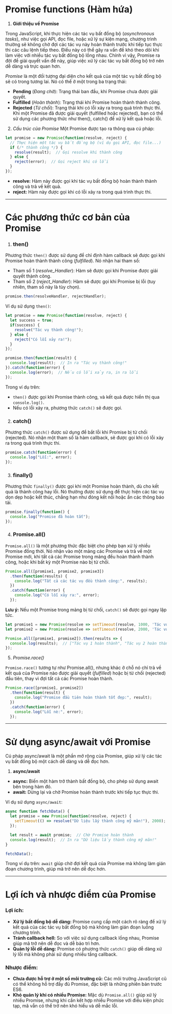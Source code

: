 # Promise functions (Hàm hứa)

1. **Giới thiệu về Promise**

Trong JavaScript, khi thực hiện các tác vụ bất đồng bộ (*asynchronous tasks*), như việc gọi API, đọc file, hoặc xử lý sự kiện mạng, chương trình thường sẽ không chờ đợi các tác vụ này hoàn thành trước khi tiếp tục thực thi các câu lệnh tiếp theo. Điều này có thể gây ra vấn đề khó theo dõi khi làm việc với nhiều tác vụ bất đồng bộ lồng nhau. Chính vì vậy, Promise ra đời để giải quyết vấn đề này, giúp việc xử lý các tác vụ bất đồng bộ trở nên dễ dàng và trực quan hơn.

*Promise* là một đối tượng đại diện cho kết quả của một tác vụ bất đồng bộ sẽ có trong tương lai. Nó có thể ở một trong ba trạng thái:
- **Pending** (*Đang chờ*): Trạng thái ban đầu, khi Promise chưa được giải quyết.
- **Fulfilled** (*Hoàn thành*): Trạng thái khi Promise hoàn thành thành công.
- **Rejected** (*Từ chối*): Trạng thái khi có lỗi xảy ra trong quá trình thực thi.
Khi một Promise đã được giải quyết (fulfilled hoặc rejected), bạn có thể sử dụng các phương thức như then(), catch() để xử lý kết quả hoặc lỗi.

2. *Cấu trúc của Promise*
Một Promise được tạo ra thông qua cú pháp:

``` Javascript
let promise = new Promise(function(resolve, reject) {
  // Thực hiện một tác vụ bất đồng bộ (ví dụ gọi API, đọc file...)
  if (/* thành công */) {
    resolve(result);  // Gọi resolve khi thành công
  } else {
    reject(error);  // Gọi reject khi có lỗi
  }
});
```

- **resolve:** Hàm này được gọi khi tác vụ bất đồng bộ hoàn thành thành công và trả về kết quả.
- **reject:** Hàm này được gọi khi có lỗi xảy ra trong quá trình thực thi.

---

# Các phương thức cơ bản của Promise

1. ### **then()**

Phương thức `then()` được sử dụng để chỉ định hàm callback sẽ được gọi khi Promise hoàn thành thành công (*fulfilled*). Nó nhận hai tham số:

- Tham số 1 (*resolve_Handler*): Hàm sẽ được gọi khi Promise được giải quyết thành công.
- Tham số 2 (*reject_Handler*): Hàm sẽ được gọi khi Promise bị lỗi (tuy nhiên, tham số này là tùy chọn).

```Javascript
promise.then(resolveHandler, rejectHandler);
```

Ví dụ sử dụng ```then()```:

``` Javascript
let promise = new Promise(function(resolve, reject) {
  let success = true;
  if(success) {
    resolve("Tác vụ thành công!");
  } else {
    reject("Có lỗi xảy ra!");
  }
});

promise.then(function(result) {
  console.log(result);  // In ra "Tác vụ thành công!"
}).catch(function(error) {
  console.log(error);  // Nếu có lỗi xảy ra, in ra lỗi
});
```

Trong ví dụ trên:
- ```then()``` được gọi khi Promise thành công, và kết quả được hiển thị qua `console.log()`.
- Nếu có lỗi xảy ra, phương thức `catch()` sẽ được gọi.

2. ### **catch()**

Phương thức `catch()` được sử dụng để bắt lỗi khi Promise bị từ chối (rejected). Nó nhận một tham số là hàm callback, sẽ được gọi khi có lỗi xảy ra trong quá trình thực thi.

```Javascript
promise.catch(function(error) {
  console.log("Lỗi:", error);
});
```

3. ### **finally()**

Phương thức `finally()` được gọi khi một Promise hoàn thành, dù cho kết quả là thành công hay lỗi. Nó thường được sử dụng để thực hiện các tác vụ dọn dẹp hoặc kết thúc, chẳng hạn như đóng kết nối hoặc ẩn các thông báo tải.

```Javascript
promise.finally(function() {
  console.log("Promise đã hoàn tất");
});
```

4. ### **Promise.all()**

`Promise.all()` là một phương thức đặc biệt cho phép bạn xử lý nhiều Promise đồng thời. Nó nhận vào một mảng các Promise và trả về một Promise mới, khi tất cả các Promise trong mảng đều hoàn thành thành công, hoặc khi bất kỳ một Promise nào bị từ chối.

```Javascript
Promise.all([promise1, promise2, promise3])
  .then(function(results) {
    console.log("Tất cả các tác vụ đều thành công:", results);
  })
  .catch(function(error) {
    console.log("Có lỗi xảy ra:", error);
  });
```

**Lưu ý:** Nếu một Promise trong mảng bị từ chối, `catch()` sẽ được gọi ngay lập tức.

```javascript
let promise1 = new Promise(resolve => setTimeout(resolve, 1000, 'Tác vụ 1 hoàn thành'));
let promise2 = new Promise(resolve => setTimeout(resolve, 2000, 'Tác vụ 2 hoàn thành'));

Promise.all([promise1, promise2]).then(results => {
  console.log(results);  // ["Tác vụ 1 hoàn thành", "Tác vụ 2 hoàn thành"]
});
```

5. *Promise.race()*

`Promise.race()` tương tự như Promise.all(), nhưng khác ở chỗ nó chỉ trả về kết quả của Promise nào được giải quyết (*fulfilled*) hoặc bị từ chối (rejected) đầu tiên, thay vì đợi tất cả các Promise hoàn thành.

```javascript
Promise.race([promise1, promise2])
  .then(function(result) {
    console.log("Promise đầu tiên hoàn thành tốt đẹp:", result);
  })
  .catch(function(error) {
    console.log("Lỗi nè:", error);
  });
```

---

# Sử dụng async/await với Promise

Cú pháp async/await là một phần mở rộng của Promise, giúp xử lý các tác vụ bất đồng bộ một cách dễ dàng và dễ đọc hơn.

1. **async/await**
- **async:** Biến một hàm trở thành bất đồng bộ, cho phép sử dụng await bên trong hàm đó.
- **await:** Dừng lại và chờ Promise hoàn thành trước khi tiếp tục thực thi.

Ví dụ sử dụng `async/await`:

```javascript
async function fetchData() {
  let promise = new Promise(function(resolve, reject) {
    setTimeout(() => resolve("Dữ liệu lấy thành công mỹ mãn!"), 2000);
  });

  let result = await promise;  // Chờ Promise hoàn thành
  console.log(result);  // In ra "Dữ liệu lấy thành công mỹ mãn!"
}

fetchData();
```

Trong ví dụ trên: `await` giúp chờ đợi kết quả của Promise mà không làm gián đoạn chương trình, giúp mã trở nên dễ đọc hơn.

---

# Lợi ích và nhược điểm của Promise
### **Lợi ích:**

- **Xử lý bất đồng bộ dễ dàng:** Promise cung cấp một cách rõ ràng để xử lý kết quả của các tác vụ bất đồng bộ mà không làm gián đoạn luồng chương trình.
- **Tránh callback hell:** So với việc sử dụng callback lồng nhau, Promise giúp mã trở nên dễ đọc và dễ bảo trì hơn.
- **Quản lý lỗi dễ dàng:** Promise có phương thức `catch()` giúp dễ dàng xử lý lỗi mà không phải sử dụng nhiều tầng callback.
### **Nhược điểm:**

- **Chưa được hỗ trợ ở một số môi trường cũ:** Các môi trường JavaScript cũ có thể không hỗ trợ đầy đủ Promise, đặc biệt là những phiên bản trước ES6.
- **Khó quản lý khi có nhiều Promise:** Mặc dù `Promise.all()` giúp xử lý nhiều Promise, nhưng khi cần kết hợp nhiều Promise với điều kiện phức tạp, mã vẫn có thể trở nên khó hiểu và dễ mắc lỗi.
